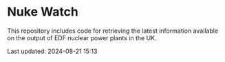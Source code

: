 # Nuke Watch

This repository includes code for retrieving the latest information available on the output of EDF nuclear power plants in the UK.

Last updated: 2024-08-21 15:13